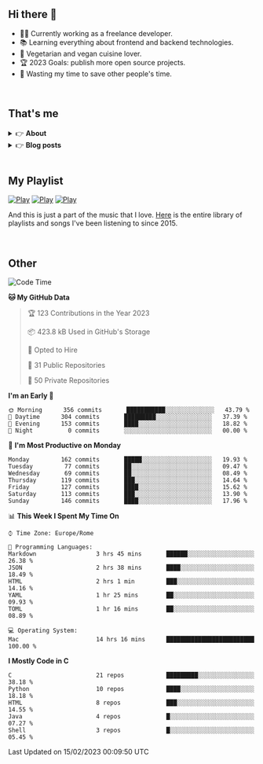 <h2>Hi there 👋</h2>

- 👨‍💻 Currently working as a freelance developer.
- :books: Learning everything about frontend and backend technologies.
- 🌱 Vegetarian and vegan cuisine lover.
- :trophy: 2023 Goals: publish more open source projects.
- :dart: Wasting my time to save other people's time.

<br>

## That's me
<!-- markdownlint-disable MD033 -->
<details>
    <summary>&#128073 <b>About</b></summary><br/>

<!-- BLOG-POST-LIST:START -->
- 👀 [About me](https://simonemargio.im/about/)
- 🧑‍💻 [Resume](https://simonemargio.im/resume/)
- 🤝 [Polywork](https://www.polywork.com/simonemargio)
<!-- BLOG-POST-LIST:END -->
</details>

<details>
    <summary>&#128073 <b>Blog posts</b></summary><br/>

<!-- BLOG-POST-LIST:START -->
- [LastPass](https://simonemargio.im/blog/lastpass/)
- [Apple Music](https://simonemargio.im/blog/applemusic/)
- [iCloud Keychain](https://simonemargio.im/blog/icloudkeychain/)
- [Digital legacy](https://simonemargio.im/blog/digitallegacy/)
- [Usability](https://simonemargio.im/blog/usability/)
- [Bitwarden](https://simonemargio.im/blog/bitwarden/)
- [About EXIF metadata](https://simonemargio.im/blog/aboutexifmetadata/)
- [Stop using whatsapp](https://simonemargio.im/blog/stopusingwhatsapp/)
- [Password Managers](https://simonemargio.im/blog/managepasswords/)
- [More](https://simonemargio.im/blog/page/2/)
<!-- BLOG-POST-LIST:END -->
</details>

<br>

## My Playlist
[![Play](https://user-images.githubusercontent.com/22590804/173320312-c6ff4952-2d80-4da0-bc86-1a49d009b4a7.jpg)](https://music.apple.com/it/playlist/juice/pl.u-mJy83A8tGBvZWA)
[![Play](https://user-images.githubusercontent.com/22590804/173320788-49695c90-a4c3-48b3-8ac5-f6f4b944955f.jpg)](https://music.apple.com/it/playlist/gym/pl.u-38oWWgbT3gryK0)
[![Play](https://user-images.githubusercontent.com/22590804/173321081-fd673357-e189-4e1d-bf6a-fc8048872de2.jpg)](https://music.apple.com/it/playlist/relax/pl.u-9N9LLp3u27KNLk)

And this is just a part of the music that I love. [Here](https://simonemargiomusic.netlify.app) is the entire library of playlists and songs I've been listening to since 2015.

<br>

## Other

<!--START_SECTION:waka-->
![Code Time](http://img.shields.io/badge/Code%20Time-382%20hrs%2011%20mins-blue)

**🐱 My GitHub Data** 

> 🏆 123 Contributions in the Year 2023
 > 
> 📦 423.8 kB Used in GitHub's Storage 
 > 
> 💼 Opted to Hire
 > 
> 📜 31 Public Repositories 
 > 
> 🔑 50 Private Repositories  
 > 
**I'm an Early 🐤** 

```text
🌞 Morning      356 commits       ███████████░░░░░░░░░░░░░░   43.79 % 
🌆 Daytime      304 commits       █████████░░░░░░░░░░░░░░░░   37.39 % 
🌃 Evening      153 commits       ████░░░░░░░░░░░░░░░░░░░░░   18.82 % 
🌙 Night          0 commits       ░░░░░░░░░░░░░░░░░░░░░░░░░   00.00 % 

```
📅 **I'm Most Productive on Monday** 

```text
Monday         162 commits       █████░░░░░░░░░░░░░░░░░░░░   19.93 % 
Tuesday         77 commits       ██░░░░░░░░░░░░░░░░░░░░░░░   09.47 % 
Wednesday       69 commits       ██░░░░░░░░░░░░░░░░░░░░░░░   08.49 % 
Thursday       119 commits       ███░░░░░░░░░░░░░░░░░░░░░░   14.64 % 
Friday         127 commits       ████░░░░░░░░░░░░░░░░░░░░░   15.62 % 
Saturday       113 commits       ███░░░░░░░░░░░░░░░░░░░░░░   13.90 % 
Sunday         146 commits       ████░░░░░░░░░░░░░░░░░░░░░   17.96 % 

```


📊 **This Week I Spent My Time On** 

```text
⌚︎ Time Zone: Europe/Rome

💬 Programming Languages: 
Markdown                 3 hrs 45 mins       ██████░░░░░░░░░░░░░░░░░░░   26.38 % 
JSON                     2 hrs 38 mins       ████░░░░░░░░░░░░░░░░░░░░░   18.49 % 
HTML                     2 hrs 1 min         ███░░░░░░░░░░░░░░░░░░░░░░   14.16 % 
YAML                     1 hr 25 mins        ██░░░░░░░░░░░░░░░░░░░░░░░   09.93 % 
TOML                     1 hr 16 mins        ██░░░░░░░░░░░░░░░░░░░░░░░   08.89 % 

💻 Operating System: 
Mac                      14 hrs 16 mins      █████████████████████████   100.00 % 

```

**I Mostly Code in C** 

```text
C                        21 repos            █████████░░░░░░░░░░░░░░░░   38.18 % 
Python                   10 repos            ████░░░░░░░░░░░░░░░░░░░░░   18.18 % 
HTML                     8 repos             ███░░░░░░░░░░░░░░░░░░░░░░   14.55 % 
Java                     4 repos             █░░░░░░░░░░░░░░░░░░░░░░░░   07.27 % 
Shell                    3 repos             █░░░░░░░░░░░░░░░░░░░░░░░░   05.45 % 

```



 Last Updated on 15/02/2023 00:09:50 UTC
<!--END_SECTION:waka-->



